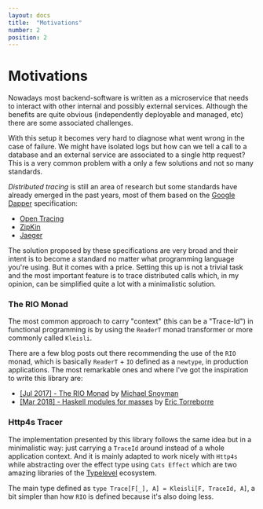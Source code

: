 ```yaml
---
layout: docs
title:  "Motivations"
number: 2
position: 2
---
```


# Motivations

Nowadays most backend-software is written as a microservice that needs to interact with other internal and possibly external services. Although the benefits are quite obvious (independently deployable and managed, etc) there are some associated challenges.

With this setup it becomes very hard to diagnose what went wrong in the case of failure. We might have isolated logs but how can we tell a call to a database and an external service are associated to a single http request? This is a very common problem with a only a few solutions and not so many standards.

*Distributed tracing* is still an area of research but some standards have already emerged in the past years, most of
them based on the [Google Dapper](https://ai.google/research/pubs/pub36356) specification:

- [Open Tracing](https://opentracing.io/)
- [ZipKin](https://zipkin.io/)
- [Jaeger](https://www.jaegertracing.io/)

The solution proposed by these specifications are very broad and their intent is to become a standard no matter what programming language you're using. But it comes with a price. Setting this up is not a trivial task and the most important feature is to trace distributed calls which, in my opinion, can be simplified quite a lot with a minimalistic solution.

### The RIO Monad

The most common approach to carry "context" (this can be a "Trace-Id") in functional programming is by using the `ReaderT` monad transformer or more commonly called `Kleisli`.

There are a few blog posts out there recommending the use of the `RIO` monad, which is basically `ReaderT` + `IO` defined as a `newtype`, in production applications. The most remarkable ones and where I've got the inspiration to write this library are:

- [[Jul 2017] - The RIO Monad](https://www.fpcomplete.com/blog/2017/07/the-rio-monad) by [Michael Snoyman](https://github.com/snoyberg)
- [[Mar 2018] - Haskell modules for masses](http://etorreborre.blogspot.jp/2018/03/haskell-modules-for-masses.html) by [Eric Torreborre](https://twitter.com/etorreborre)

### Http4s Tracer

The implementation presented by this library follows the same idea but in a minimalistic way: just carrying a `TraceId` around instead of a whole application context. And it is mainly adapted to work nicely with `Http4s` while abstracting over the effect type using `Cats Effect` which are two amazing libraries of the [Typelevel](https://typelevel.org/) ecosystem.

The main type defined as `type Trace[F[_], A] = Kleisli[F, TraceId, A]`, a bit simpler than how `RIO` is defined because it's also doing less.

